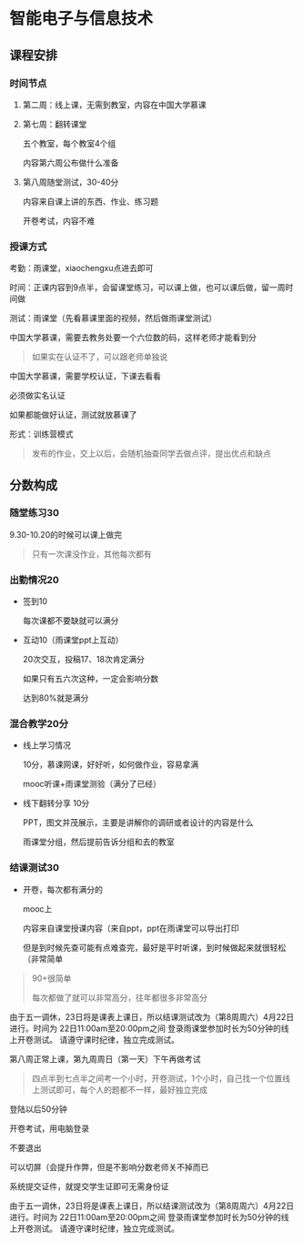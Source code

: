 # 智能电子与信息技术



## 课程安排

### 时间节点

1. 第二周：线上课，无需到教室，内容在中国大学慕课

2. 第七周：翻转课堂

   五个教室，每个教室4个组

   内容第六周公布做什么准备

3. 第八周随堂测试，30-40分

   内容来自课上讲的东西、作业、练习题

   开卷考试，内容不难



### 授课方式

考勤：雨课堂，xiaochengxu点进去即可

时间：正课内容到9点半，会留课堂练习，可以课上做，也可以课后做，留一周时间做

测试：雨课堂（先看慕课里面的视频，然后做雨课堂测试）



中国大学慕课，需要去教务处要一个六位数的码，这样老师才能看到分

> 如果实在认证不了，可以跟老师单独说

中国大学慕课，需要学校认证，下课去看看

必须做实名认证

如果都能做好认证，测试就放慕课了



形式：训练营模式

> 发布的作业，交上以后，会随机抽查同学去做点评，提出优点和缺点



## 分数构成

### 随堂练习30

9.30-10.20的时候可以课上做完

> 只有一次课没作业，其他每次都有

### 出勤情况20

- 签到10

  每次课都不要缺就可以满分

- 互动10（雨课堂ppt上互动）

  20次交互，投稿17、18次肯定满分

  如果只有五六次这种，一定会影响分数
  
  达到80%就是满分

### 混合教学20分

- 线上学习情况

  10分，慕课网课，好好听，如何做作业，容易拿满

  mooc听课+雨课堂测验（满分了已经）

- 线下翻转分享 10分

  PPT，图文并茂展示，主要是讲解你的调研或者设计的内容是什么

  雨课堂分组，然后提前告诉分组和去的教室

### 结课测试30

- 开卷，每次都有满分的

  mooc上
  
  内容来自课堂授课内容（来自ppt，ppt在雨课堂可以导出打印
  
  但是到时候先查可能有点难查完，最好是平时听课，到时候做起来就很轻松（非常简单

> 90+很简单
>
> 每次都做了就可以非常高分，往年都很多非常高分

由于五一调休，23日将是课表上课日，所以结课测试改为（第8周周六）4月22日进行。时间为 22日11:00am至20:00pm之间 登录雨课堂参加时长为50分钟的线上开卷测试。 请遵守课时纪律，独立完成测试。



第八周正常上课，第九周周日（第一天）下午再做考试

>四点半到七点半之间考一个小时，开卷测试，1个小时，自己找一个位置线上测试即可，每个人的题都不一样，最好独立完成

登陆以后50分钟



开卷考试，用电脑登录

不要退出

可以切屏（会提升作弊，但是不影响分数老师关不掉而已

系统提交证件，就提交学生证即可无需身份证

由于五一调休，23日将是课表上课日，所以结课测试改为（第8周周六）4月22日进行。时间为 22日11:00am至20:00pm之间 登录雨课堂参加时长为50分钟的线上开卷测试。 请遵守课时纪律，独立完成测试。
